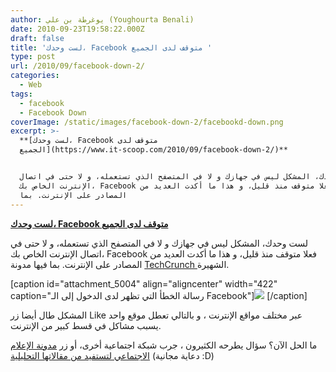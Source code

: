 ```yaml
---
author: يوغرطة بن علي (Youghourta Benali)
date: 2010-09-23T19:58:22.000Z
draft: false
title: 'لست وحدك، Facebook متوقف لدى الجميع '
type: post
url: /2010/09/facebook-down-2/
categories:
  - Web
tags:
  - facebook
  - Facebook Down
coverImage: /static/images/facebook-down-2/facebookd-down.png
excerpt: >-
  **[لست وحدك، Facebook متوقف لدى
  الجميع](https://www.it-scoop.com/2010/09/facebook-down-2/)**


  لست وحدك، المشكل ليس في جهازك و لا في المتصفح الذي تستعمله، و لا حتى في اتصال
  الإنترنت الخاص بك، Facebook فعلا متوقف منذ قليل، و هذا ما أكدت العديد من
  المصادر على الإنترنت. بما
---
```

**[لست وحدك، Facebook متوقف لدى الجميع](https://www.it-scoop.com/2010/09/facebook-down-2/)**

لست وحدك، المشكل ليس في جهازك و لا في المتصفح الذي تستعمله، و لا حتى في اتصال الإنترنت الخاص بك، Facebook فعلا متوقف منذ قليل، و هذا ما أكدت العديد من المصادر على الإنترنت. بما فيها مدونة [TechCrunch ](http://techcrunch.com/2010/09/23/facebook-down/)الشهيرة.

\[caption id="attachment\_5004" align="aligncenter" width="422" caption="رسالة الخطأ التي تظهر لدى الدخول إلى الـ Facebook"]![](/static/images/facebook-down-2/facebookd-down.png) \[/caption]

المشكل طال أيضا زر Like عبر مختلف مواقع الإنترنت ، و بالتالي تعطل موقع واحد يسبب مشاكل في قسط كبير من الإنترنت.

ما الحل الآن؟ سؤال يطرحه الكثيرون ، جرب شبكة اجتماعية أخرى، أو زر [مدونة الإعلام الاجتماعي لتستفيد من مقالاتها التحليلية](https://socialmedia4arab.com/) (دعاية مجانية :D)
